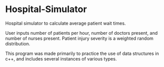 # Hospital-Simulator
Hospital simulator to calculate average patient wait times.

User inputs number of patients per hour, number of doctors present, and number of nurses present.
Patient injury severity is a weighted random distribution.

This program was made primarily to practice the use of data structures in c++, and includes several instances of various types.

